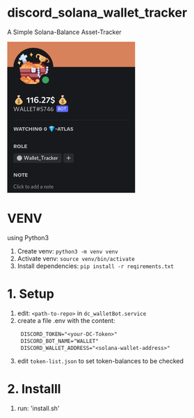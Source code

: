 # discord_solana_wallet_tracker
A Simple Solana-Balance Asset-Tracker

![view of DC bot](bot_view_dc.png)


# VENV
using Python3

1. Create venv: `python3 -m venv venv`
2. Activate venv: `source venv/bin/activate`
3. Install dependencies: `pip install -r reqirements.txt`

# 1. Setup
1. edit: `<path-to-repo>` in `dc_walletBot.service`
2. create a file .env with the content:
   ```
    DISCORD_TOKEN="<your-DC-Token>"
    DISCORD_BOT_NAME="WALLET"
    DISCORD_WALLET_ADDRESS="<solana-wallet-address>"
   ```
3. edit `token-list.json` to set token-balances to be checked



# 2. Installl 
1. run: 'install.sh'





